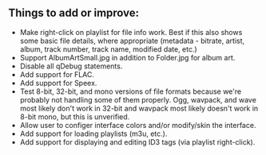 Things to add or improve:
-------------------------
- Make right-click on playlist for file info work. Best if this also shows some basic
  file details, where appropriate (metadata - bitrate, artist, album, track number, track
  name, modified date, etc.)
- Support AlbumArtSmall.jpg in addition to Folder.jpg for album art.
- Disable all qDebug statements.
- Add support for FLAC.
- Add support for Speex.
- Test 8-bit, 32-bit, and mono versions of file formats because we're probably not
  handling some of them properly. Ogg, wavpack, and wave most likely don't work in
  32-bit and wavpack most likely doesn't work in 8-bit mono, but this is unverified.
- Allow user to configer interface colors and/or modify/skin the interface.
- Add support for loading playlists (m3u, etc.).
- Add support for displaying and editing ID3 tags (via playlist right-click).

